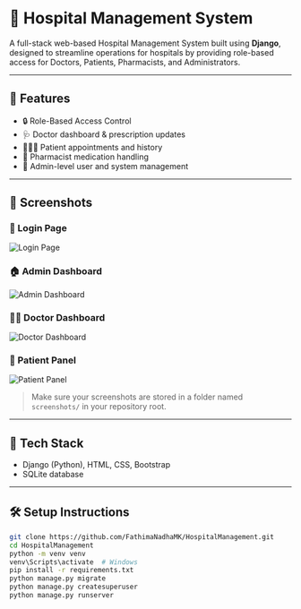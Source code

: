 # 🏥 Hospital Management System

A full-stack web-based Hospital Management System built using **Django**, designed to streamline operations for hospitals by providing role-based access for Doctors, Patients, Pharmacists, and Administrators.

---

## 🚀 Features

- 🔒 Role-Based Access Control
- 🩺 Doctor dashboard & prescription updates
- 🧑‍🤝‍🧑 Patient appointments and history
- 💊 Pharmacist medication handling
- 📂 Admin-level user and system management

---

## 📸 Screenshots

### 🔐 Login Page
![Login Page](screenshots/login.png)

### 🏠 Admin Dashboard
![Admin Dashboard](screenshots/admin_dashboard.png)

### 👩‍⚕️ Doctor Dashboard
![Doctor Dashboard](screenshots/doctor_dashboard.png)

### 🧑 Patient Panel
![Patient Panel](screenshots/patient_panel.png)

> Make sure your screenshots are stored in a folder named `screenshots/` in your repository root.

---

## 🧱 Tech Stack

- Django (Python), HTML, CSS, Bootstrap
- SQLite database

---

## 🛠️ Setup Instructions

```bash
git clone https://github.com/FathimaNadhaMK/HospitalManagement.git
cd HospitalManagement
python -m venv venv
venv\Scripts\activate  # Windows
pip install -r requirements.txt
python manage.py migrate
python manage.py createsuperuser
python manage.py runserver
